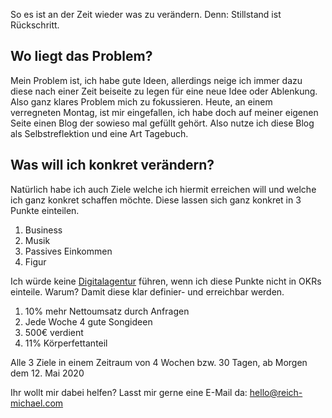 So es ist an der Zeit wieder was zu verändern. Denn: Stillstand ist Rückschritt.

## Wo liegt das Problem?

Mein Problem ist, ich habe gute Ideen, allerdings neige ich immer dazu diese nach einer Zeit beiseite zu legen für eine neue Idee oder Ablenkung. Also ganz klares Problem mich zu fokussieren. Heute, an einem verregneten Montag, ist mir eingefallen, ich habe doch auf meiner eigenen Seite einen Blog der sowieso mal gefüllt gehört. Also nutze ich diese Blog als Selbstreflektion und eine Art Tagebuch.

## Was will ich konkret verändern?

Natürlich habe ich auch Ziele welche ich hiermit erreichen will und welche ich ganz konkret schaffen möchte. Diese lassen sich ganz konkret in 3 Punkte einteilen.

1. Business
2. Musik
3. Passives Einkommen
4. Figur

Ich würde keine [Digitalagentur](http://digitalwunder.io) führen, wenn ich diese Punkte nicht in OKRs einteile. Warum? Damit diese klar definier- und erreichbar werden.

1. 10% mehr Nettoumsatz durch Anfragen
2. Jede Woche 4 gute Songideen
3. 500€ verdient
4. 11% Körperfettanteil

Alle 3 Ziele in einem Zeitraum von 4 Wochen bzw. 30 Tagen, ab Morgen dem 12. Mai 2020

Ihr wollt mir dabei helfen? Lasst mir gerne eine E-Mail da: [hello@reich-michael.com](mailto:hello@reich-michael.com)
